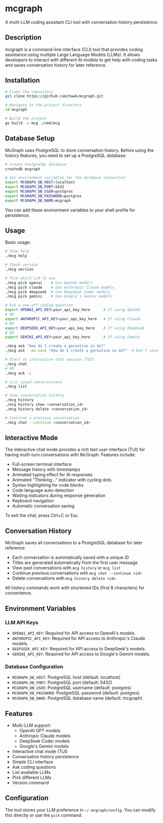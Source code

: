 # mcgraph

A multi-LLM coding assistant CLI tool with conversation history persistence.

## Description

mcgraph is a command-line interface (CLI) tool that provides coding assistance using multiple Large Language Models (LLMs). It allows developers to interact with different AI models to get help with coding tasks and saves conversation history for later reference.

## Installation

```bash
# Clone the repository
git clone https://github.com/hawk/mcgraph.git

# Navigate to the project directory
cd mcgraph

# Build the project
go build -o mcg ./cmd/mcg
```

## Database Setup

McGraph uses PostgreSQL to store conversation history. Before using the history features, you need to set up a PostgreSQL database:

```bash
# Create PostgreSQL database
createdb mcgraph

# Set environment variables for the database connection
export MCGRAPH_DB_HOST=localhost
export MCGRAPH_DB_PORT=5432
export MCGRAPH_DB_USER=postgres
export MCGRAPH_DB_PASSWORD=postgres
export MCGRAPH_DB_NAME=mcgraph
```

You can add these environment variables to your shell profile for persistence.

## Usage

Basic usage:

```bash
# Show help
./mcg help

# Check version
./mcg version

# Pick which LLM to use
./mcg pick openai    # Use OpenAI models
./mcg pick claude    # Use Anthropic Claude models
./mcg pick deepseek  # Use DeepSeek Coder models
./mcg pick gemini    # Use Google's Gemini models

# Ask a one-off coding question
export OPENAI_API_KEY=your_api_key_here      # If using OpenAI
# OR
export ANTHROPIC_API_KEY=your_api_key_here   # If using Claude
# OR
export DEEPSEEK_API_KEY=your_api_key_here    # If using DeepSeek
# OR
export GEMINI_API_KEY=your_api_key_here      # If using Gemini

./mcg ask "How do I create a goroutine in Go?"
./mcg ask --no-save "How do I create a goroutine in Go?"  # Don't save to history

# Start an interactive chat session (TUI)
./mcg chat
# OR
./mcg ask -i

# List saved conversations
./mcg list

# View conversation history
./mcg history
./mcg history show <conversation_id>
./mcg history delete <conversation_id>

# Continue a previous conversation
./mcg chat --continue <conversation_id>
```

## Interactive Mode

The interactive chat mode provides a rich text user interface (TUI) for having multi-turn conversations with McGraph. Features include:

- Full-screen terminal interface
- Message history with timestamps
- Animated typing effect for AI responses
- Animated "Thinking..." indicator with cycling dots
- Syntax highlighting for code blocks
- Code language auto-detection
- Waiting indicators during response generation
- Keyboard navigation
- Automatic conversation saving

To exit the chat, press Ctrl+C or Esc.

## Conversation History

McGraph saves all conversations to a PostgreSQL database for later reference:

- Each conversation is automatically saved with a unique ID
- Titles are generated automatically from the first user message
- View past conversations with `mcg history` or `mcg list`
- Continue previous conversations with `mcg chat --continue <id>`
- Delete conversations with `mcg history delete <id>`

All history commands work with shortened IDs (first 8 characters) for convenience.

## Environment Variables

### LLM API Keys
- `OPENAI_API_KEY`: Required for API access to OpenAI's models.
- `ANTHROPIC_API_KEY`: Required for API access to Anthropic's Claude models.
- `DEEPSEEK_API_KEY`: Required for API access to DeepSeek's models.
- `GEMINI_API_KEY`: Required for API access to Google's Gemini models.

### Database Configuration
- `MCGRAPH_DB_HOST`: PostgreSQL host (default: localhost)
- `MCGRAPH_DB_PORT`: PostgreSQL port (default: 5432)
- `MCGRAPH_DB_USER`: PostgreSQL username (default: postgres)
- `MCGRAPH_DB_PASSWORD`: PostgreSQL password (default: postgres)
- `MCGRAPH_DB_NAME`: PostgreSQL database name (default: mcgraph)

## Features

- Multi-LLM support:
  - OpenAI GPT models
  - Anthropic Claude models
  - DeepSeek Coder models
  - Google's Gemini models
- Interactive chat mode (TUI)
- Conversation history persistence
- Simple CLI interface
- Ask coding questions
- List available LLMs
- Pick different LLMs
- Version command

## Configuration

The tool stores your LLM preference in `~/.mcgraph/config`. You can modify this directly or use the `pick` command.